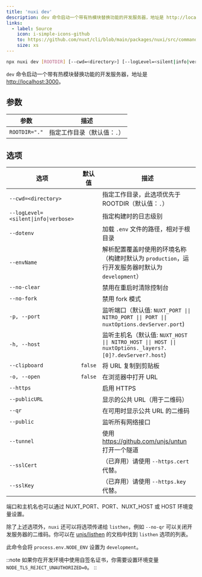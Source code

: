 ```yaml
---
title: 'nuxi dev'
description: dev 命令启动一个带有热模块替换功能的开发服务器，地址是 http://localhost:3000。
links:
  - label: Source
    icon: i-simple-icons-github
    to: https://github.com/nuxt/cli/blob/main/packages/nuxi/src/commands/dev.ts
    size: xs
---
```


<!--dev-cmd-->
```bash [Terminal]
npx nuxi dev [ROOTDIR] [--cwd=<directory>] [--logLevel=<silent|info|verbose>] [--dotenv] [--envName] [--no-clear] [--no-fork] [-p, --port] [-h, --host] [--clipboard] [-o, --open] [--https] [--publicURL] [--qr] [--public] [--tunnel] [--sslCert] [--sslKey]
```
<!--/dev-cmd-->

`dev` 命令启动一个带有热模块替换功能的开发服务器，地址是 [http://localhost:3000](https://localhost:3000)。

## 参数

<!--dev-args-->
参数 | 描述
--- | ---
`ROOTDIR="."` | 指定工作目录（默认值：`.`）
<!--/dev-args-->

## 选项

<!--dev-opts-->
选项 | 默认值 | 描述
--- | --- | ---
`--cwd=<directory>` |  | 指定工作目录，此选项优先于 ROOTDIR（默认值：`.`）
`--logLevel=<silent\|info\|verbose>` |  | 指定构建时的日志级别
`--dotenv` |  | 加载 `.env` 文件的路径，相对于根目录
`--envName` |  | 解析配置覆盖时使用的环境名称（构建时默认为 `production`，运行开发服务器时默认为 `development`）
`--no-clear` |  | 禁用在重启时清除控制台
`--no-fork` |  | 禁用 fork 模式
`-p, --port` |  | 监听端口（默认值: `NUXT_PORT \|\| NITRO_PORT \|\| PORT \|\| nuxtOptions.devServer.port`)
`-h, --host` |  | 监听主机名（默认值: `NUXT_HOST \|\| NITRO_HOST \|\| HOST \|\| nuxtOptions._layers?.[0]?.devServer?.host`)
`--clipboard` | `false` | 将 URL 复制到剪贴板
`-o, --open` | `false` | 在浏览器中打开 URL
`--https` |  | 启用 HTTPS
`--publicURL` |  | 显示的公共 URL（用于二维码）
`--qr` |  | 在可用时显示公共 URL 的二维码
`--public` |  | 监听所有网络接口
`--tunnel` |  | 使用 https://github.com/unjs/untun 打开一个隧道
`--sslCert` |  | （已弃用）请使用 `--https.cert` 代替。
`--sslKey` |  | （已弃用）请使用 `--https.key` 代替。
<!--/dev-opts-->

端口和主机名也可以通过 NUXT_PORT、PORT、NUXT_HOST 或 HOST 环境变量设置。

除了上述选项外，`nuxi` 还可以将选项传递给 `listhen`，例如 `--no-qr` 可以关闭开发服务器的二维码。你可以在 [unjs/listhen](https://github.com/unjs/listhen) 的文档中找到 `listhen` 选项的列表。

此命令会将 `process.env.NODE_ENV` 设置为 `development`。

::note
如果你在开发环境中使用自签名证书，你需要设置环境变量 `NODE_TLS_REJECT_UNAUTHORIZED=0`。
::
